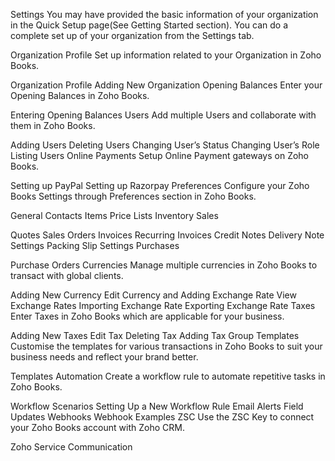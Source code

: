 Settings
You may have provided the basic information of your organization in the Quick Setup page(See Getting Started section). You can do a complete set up of your organization from the Settings tab.

Organization Profile
Set up information related to your Organization in Zoho Books.

Organization Profile
Adding New Organization
Opening Balances
Enter your Opening Balances in Zoho Books.

Entering Opening Balances
Users
Add multiple Users and collaborate with them in Zoho Books.

Adding Users
Deleting Users
Changing User’s Status
Changing User’s Role
Listing Users
Online Payments
Setup Online Payment gateways on Zoho Books.

Setting up PayPal
Setting up Razorpay
Preferences
Configure your Zoho Books Settings through Preferences section in Zoho Books.

General
Contacts
Items
Price Lists
Inventory
Sales

Quotes
Sales Orders
Invoices
Recurring Invoices
Credit Notes
Delivery Note Settings
Packing Slip Settings
Purchases

Purchase Orders
Currencies
Manage multiple currencies in Zoho Books to transact with global clients.

Adding New Currency
Edit Currency and Adding Exchange Rate
View Exchange Rates
Importing Exchange Rate
Exporting Exchange Rate
Taxes
Enter Taxes in Zoho Books which are applicable for your business.

Adding New Taxes
Edit Tax
Deleting Tax
Adding Tax Group
Templates
Customise the templates for various transactions in Zoho Books to suit your business needs and reflect your brand better.

Templates
Automation
Create a workflow rule to automate repetitive tasks in Zoho Books.

Workflow Scenarios
Setting Up a New Workflow Rule
Email Alerts
Field Updates
Webhooks
Webhook Examples
ZSC
Use the ZSC Key to connect your Zoho Books account with Zoho CRM.

Zoho Service Communication
